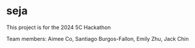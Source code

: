 # seja

This project is for the 2024 5C Hackathon

Team members: Aimee Co, Santiago Burgos-Fallon, Emily Zhu, Jack Chin
